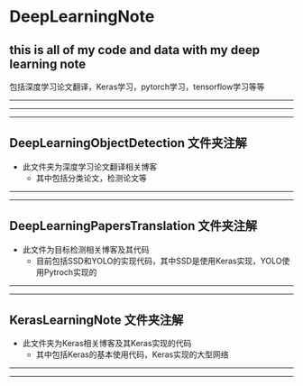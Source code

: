 # DeepLearningNote
## this is all of my code and data with my deep learning note
包括深度学习论文翻译，Keras学习，pytorch学习，tensorflow学习等等
***
***
***
## DeepLearningObjectDetection 文件夹注解
- 此文件夹为深度学习论文翻译相关博客
  - 其中包括分类论文，检测论文等 
***
***
## DeepLearningPapersTranslation 文件夹注解
- 此文件为目标检测相关博客及其代码
  - 目前包括SSD和YOLO的实现代码，其中SSD是使用Keras实现，YOLO使用Pytroch实现的
***
***
## KerasLearningNote 文件夹注解
- 此文件夹为Keras相关博客及其Keras实现的代码
  - 其中包括Keras的基本使用代码，Keras实现的大型网络
***
***
